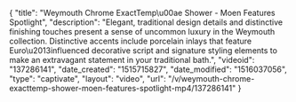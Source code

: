 {
    "title": "Weymouth Chrome ExactTemp\u00ae Shower - Moen Features Spotlight",
    "description": "Elegant, traditional design details and distinctive finishing touches present a sense of uncommon luxury in the Weymouth collection. Distinctive accents include porcelain inlays that feature Euro\u2013influenced decorative script and signature styling elements to make an extravagant statement in your traditional bath.",
    "videoid": "137286141",
    "date_created": "1515715827",
    "date_modified": "1516037056",
    "type": "captivate",
    "layout": "video",
    "url": "\/v\/weymouth-chrome-exacttemp-shower-moen-features-spotlight-mp4\/137286141"
}